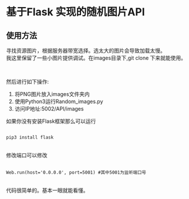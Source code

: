 <h1>基于Flask 实现的随机图片API</h1>


<h2>使用方法</h2>
<p>寻找资源图片，根据服务器带宽选择。选太大的图片会导致加载太慢。<br>我这里保留了一些小图片提供调试。在images目录下,git clone 下来就能使用。</p>
<br>
<p>然后进行如下操作:</p>
<ol>
  <li>将PNG图片放入images文件夹内</li>
  <li>使用Python3运行Random_images.py</li>
  <li>访问IP地址:5002/API/images</li>
</ol>


<p>如果你没有安装Flask框架那么可以运行</p>
<code>
pip3 install flask
</code>
<br>
<p>修改端口可以修改</p>
<code>
Web.run(host='0.0.0.0', port=5001) #其中5001为监听端口号
</code>
<br>
<p>代码很简单的。基本一眼就能看懂。</p>
